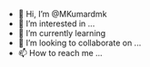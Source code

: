 - 👋 Hi, I’m @MKumardmk
- 👀 I’m interested in ...
- 🌱 I’m currently learning  
- 💞️ I’m looking to collaborate on ...
- 📫 How to reach me ...

<!---
MKumardmk/MKumardmk is a ✨ special ✨ repository because its `README.md` (this file) appears on your GitHub profile.
You can click the Preview link to take a look at your changes.
--->
